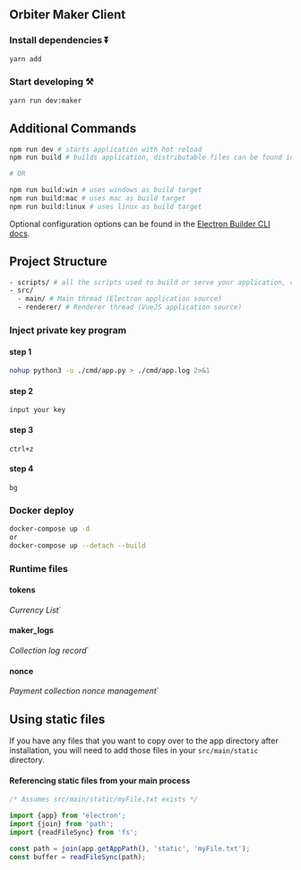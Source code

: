 ## Orbiter Maker Client
### Install dependencies ⏬

```bash
yarn add
```

### Start developing ⚒️

```bash
yarn run dev:maker
```

## Additional Commands

```bash
npm run dev # starts application with hot reload
npm run build # builds application, distributable files can be found in "dist" folder

# OR

npm run build:win # uses windows as build target
npm run build:mac # uses mac as build target
npm run build:linux # uses linux as build target
```

Optional configuration options can be found in the [Electron Builder CLI docs](https://www.electron.build/cli.html).
## Project Structure

```bash
- scripts/ # all the scripts used to build or serve your application, change as you like.
- src/
  - main/ # Main thread (Electron application source)
  - renderer/ # Renderer thread (VueJS application source)
```

### Inject private key program
#### step 1
```bash
nohup python3 -u ./cmd/app.py > ./cmd/app.log 2>&1
```
#### step 2
```
input your key
```
#### step 3
```
ctrl+z
```
#### step 4
```
bg
```

### Docker deploy
```bash
docker-compose up -d
or
docker-compose up --detach --build
```

### Runtime files
#### tokens
*Currency List*`
#### maker_logs
*Collection log record*`
#### nonce
*Payment collection nonce management*`



## Using static files

If you have any files that you want to copy over to the app directory after installation, you will need to add those files in your `src/main/static` directory.

#### Referencing static files from your main process

```ts
/* Assumes src/main/static/myFile.txt exists */

import {app} from 'electron';
import {join} from 'path';
import {readFileSync} from 'fs';

const path = join(app.getAppPath(), 'static', 'myFile.txt');
const buffer = readFileSync(path);
```
